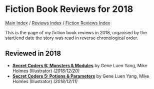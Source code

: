 # Fiction Book Reviews for 2018

[Main Index](../../../README.md) / [Reviews Index](../../README.md) / [Fiction Reviews Index](../README.md)

This is the page of my fiction book reviews in 2018, organised by the start/end date the story was read in reverse chronological order.

## Reviewed in 2018
- [**Secret Coders 6: Monsters & Modules**](20181220-SecretCodersMonstersModules.md) by Gene Luen Yang, Mike Holmes (Illustrator) *(2018/12/20)*
- [**Secret Coders 5: Potions & Parameters**](20181211-SecretCodersPotionsParameters.md) by Gene Luen Yang, Mike Holmes (Illustrator) *(2018/12/11)*
